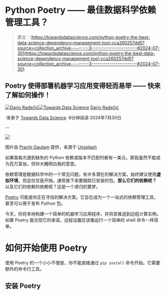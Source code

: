 # Python Poetry —— 最佳数据科学依赖管理工具？

> 原文：[https://towardsdatascience.com/python-poetry-the-best-data-science-dependency-management-tool-cca260257dd5?source=collection_archive---------3-----------------------#2024-07-30](https://towardsdatascience.com/python-poetry-the-best-data-science-dependency-management-tool-cca260257dd5?source=collection_archive---------3-----------------------#2024-07-30)

## Poetry 使得部署机器学习应用变得轻而易举 —— 快来了解如何操作！

[](https://medium.com/@radecicdario?source=post_page---byline--cca260257dd5--------------------------------)[![Dario Radečić](../Images/41882a3b30bab9da43d66a59f1df366b.png)](https://medium.com/@radecicdario?source=post_page---byline--cca260257dd5--------------------------------)[](https://towardsdatascience.com/?source=post_page---byline--cca260257dd5--------------------------------)[![Towards Data Science](../Images/a6ff2676ffcc0c7aad8aaf1d79379785.png)](https://towardsdatascience.com/?source=post_page---byline--cca260257dd5--------------------------------) [Dario Radečić](https://medium.com/@radecicdario?source=post_page---byline--cca260257dd5--------------------------------)

·发表于 [Towards Data Science](https://towardsdatascience.com/?source=post_page---byline--cca260257dd5--------------------------------) ·8分钟阅读·2024年7月30日

--

![](../Images/fd16f9d0c8e9893fa0e0b3e104f9469d.png)

图片由 [Prachi Gautam](https://unsplash.com/@prachi30gautam?utm_source=medium&utm_medium=referral) 提供，来源于 [Unsplash](https://unsplash.com/?utm_source=medium&utm_medium=referral)

如果我每次遇到缺失的 Python 依赖或版本不匹配时都有一美元，那我虽然不能成为百万富翁，但你大概明白我的意思。

依赖管理是数据科学中的一个常见问题，有许多潜在的解决方案。始终建议使用**虚拟环境**，但这仅仅是开始。通常接下来要跟踪已安装的包。**那么它们的依赖呢？** 以及它们的依赖的依赖呢？这是一个递归的噩梦。

[Poetry](https://python-poetry.org) 可能是你正在寻找的解决方案。它旨在成为一个一站式的依赖管理工具，甚至可以用于发布 Python 包。

今天，你将本地构建一个简单的机器学习应用程序，并将其推送到远程计算实例。如果 Poetry 能兑现它的承诺，远程设置应该像运行一个简单的 shell 命令一样简单。

# 如何开始使用 Poetry

使用 Poetry 的一个小小不便是，你不能直接通过 `pip install` 命令开始。它需要额外的命令行工具。

## 安装 Poetry
